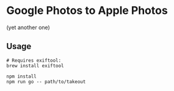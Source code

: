 # Google Photos to Apple Photos

(yet another one)

## Usage 

```
# Requires exiftool:
brew install exiftool

npm install
npm run go -- path/to/takeout
```